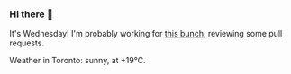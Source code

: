 ### Hi there :wave:

It's Wednesday! I'm probably working for [this bunch](https://github.com/kohofinancial), reviewing some pull requests.

Weather in Toronto: sunny, at +19°C.
